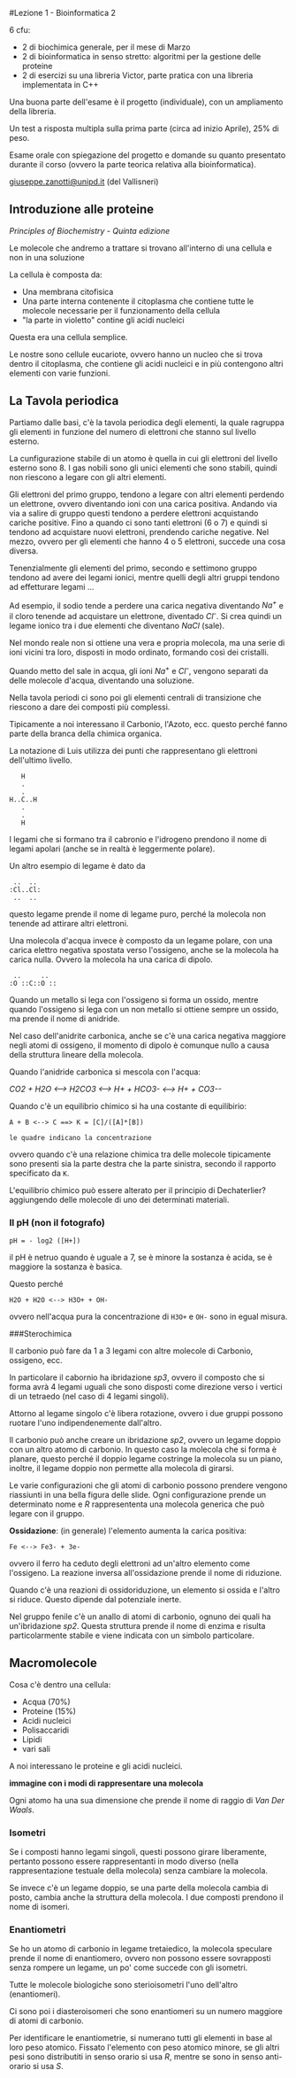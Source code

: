 #Lezione 1 - Bioinformatica 2

6 cfu:

- 2 di biochimica generale, per il mese di Marzo
- 2 di bioinformatica in senso stretto: algoritmi per la gestione delle proteine
- 2 di esercizi su una libreria Victor, parte pratica con una libreria implementata in C++

Una buona parte dell'esame è il progetto (individuale), con un ampliamento della libreria.

Un test a risposta multipla sulla prima parte (circa ad inizio Aprile), 25% di peso.

Esame orale con spiegazione del progetto e domande su quanto presentato durante il corso (ovvero la parte teorica relativa alla bioinformatica).

giuseppe.zanotti@unipd.it (del Vallisneri)

## Introduzione alle proteine

*Principles of Biochemistry - Quinta edizione*

Le molecole che andremo a trattare si trovano all'interno di una cellula e non in una soluzione

La cellula è composta da:

- Una membrana citofisica
- Una parte interna contenente il citoplasma che contiene tutte le molecole necessarie per il funzionamento della cellula
- "la parte in violetto" contine gli acidi nucleici

Questa era una cellula semplice.

Le nostre sono cellule eucariote, ovvero hanno un nucleo che si trova dentro il citoplasma, che contiene gli acidi nucleici e in più contengono altri elementi con varie funzioni.

## La Tavola periodica

Partiamo dalle basi, c'è la tavola periodica degli elementi, la quale ragruppa gli elementi in funzione del numero di elettroni che stanno sul livello esterno.

La cunfigurazione stabile di un atomo è quella in cui gli elettroni del livello esterno sono 8. I gas nobili sono gli unici elementi che sono stabili, quindi non riescono a legare con gli altri elementi.

Gli elettroni del primo gruppo, tendono a legare con altri elementi perdendo un elettrone, ovvero diventando ioni con una carica positiva. Andando via via a salire di gruppo questi tendono a perdere elettroni acquistando cariche positive. Fino a quando ci sono tanti elettroni (6 o 7) e quindi si tendono ad acquistare nuovi elettroni, prendendo cariche negative.
Nel mezzo, ovvero per gli elementi che hanno 4 o 5 elettroni, succede una cosa diversa.

Tenenzialmente gli elementi del primo, secondo e settimono gruppo tendono ad avere dei legami ionici, mentre quelli degli altri gruppi tendono ad effetturare legami ...

Ad esempio, il sodio tende a perdere una carica negativa diventando *Na<sup>+</sup>* e il cloro tenende ad acquistare un elettrone, diventado *Cl<sup>-</sup>*. Si crea quindi un legame ionico tra i due elementi che diventano *NaCl* (sale).

Nel mondo reale non si ottiene una vera e propria molecola, ma una serie di ioni vicini tra loro, disposti in modo ordinato, formando così dei cristalli.

Quando metto del sale in acqua, gli ioni *Na<sup>+</sup>* e *Cl<sup>-</sup>*, vengono separati da delle molecole d'acqua, diventando una soluzione.

Nella tavola periodi ci sono poi gli elementi centrali di transizione che riescono a dare dei composti più complessi.

Tipicamente a noi interessano il Carbonio, l'Azoto, ecc. questo perché fanno parte della branca della chimica organica.

La notazione di Luis utilizza dei punti che rappresentano gli elettroni dell'ultimo livello.

```
   H
   .
   .
H..C..H
   .
   .
   H
```

I legami che si formano tra il cabronio e l'idrogeno prendono il nome di legami apolari (anche se in realtà è leggermente polare).

Un altro esempio di legame è dato da 

```
 ..  ..
:Cl..Cl:
 ..  ..
```

questo legame prende il nome di legame puro, perché la molecola non tenende ad attirare altri elettroni.

Una molecola d'acqua invece è composto da un legame polare, con una carica elettro negativa spostata verso l'ossigeno, anche se la molecola ha carica nulla. Ovvero la molecola ha una carica di dipolo.

```
 ..     ..
:O ::C::O ::
```

Quando un metallo si lega con l'ossigeno si forma un ossido, mentre quando l'ossigeno si lega con un non metallo si ottiene sempre un ossido, ma prende il nome di anidride.

Nel caso dell'anidrite carbonica, anche se c'è una carica negativa maggiore negli atomi di ossigeno, il momento di dipolo è comunque nullo a causa della struttura lineare della molecola.

Quando l'anidride carbonica si mescola con l'acqua:

*CO2 + H2O <--> H2CO3 <--> H+ + HCO3- <--> H+ + CO3--*

Quando c'è un equilibrio chimico si ha una costante di equilibirio:

```
A + B <--> C ==> K = [C]/([A]*[B])

le quadre indicano la concentrazione
```

ovvero quando c'è una relazione chimica tra delle molecole tipicamente sono presenti sia la parte destra che la parte sinistra, secondo il rapporto specificato da `K`.

L'equilibrio chimico può essere alterato per il principio di Dechaterlier? aggiungendo delle molecole di uno dei determinati materiali.

### Il pH (non il fotografo)

```
pH = - log2 ([H+])
```

il pH è netruo quando è uguale a 7, se è minore la sostanza è acida, se è maggiore la sostanza è basica.

Questo perché

```
H2O + H2O <--> H3O+ + OH-
```

ovvero nell'acqua pura la concentrazione di `H3O+` e `OH-` sono in egual misura.

###Sterochimica

Il carbonio può fare da 1 a 3 legami con altre molecole di Carbonio, ossigeno, ecc.

In particolare il cabornio ha ibridazione *sp3*, ovvero il composto che si forma avrà 4 legami uguali che sono disposti come direzione verso i vertici di un tetraedo (nel caso di 4 legami singoli).

Attorno al legame singolo c'è libera rotazione, ovvero i due gruppi possono ruotare l'uno indipendenemente dall'altro.

Il carbonio può anche creare un ibridazione *sp2*, ovvero un legame doppio con un altro atomo di carbonio.
In questo caso la molecola che si forma è planare, questo perché il doppio legame costringe la molecola su un piano, inoltre, il legame doppio non permette alla molecola di girarsi.

Le varie configurazioni che gli atomi di carbonio possono prendere vengono riassiunti in una bella figura delle slide. Ogni configurazione prende un determinato nome e *R* rappresententa una molecola generica che può legare con il gruppo.

**Ossidazione**: (in generale) l'elemento aumenta la carica positiva:
```
Fe <--> Fe3- + 3e-
```
ovvero il ferro ha ceduto degli elettroni ad un'altro elemento come l'ossigeno.
La reazione inversa all'ossidazione prende il nome di riduzione.

Quando c'è una reazioni di ossidoriduzione, un elemento si ossida e l'altro si riduce. Questo dipende dal potenziale inerte.

Nel gruppo fenile c'è un anallo di atomi di carbonio, ognuno dei quali ha un'ibridazione *sp2*. Questa struttura prende il nome di enzima e risulta particolarmente stabile e viene indicata con un simbolo particolare.

## Macromolecole

Cosa c'è dentro una cellula:

- Acqua (70%)
- Proteine (15%)
- Acidi nucleici
- Polisaccaridi
- Lipidi
- vari sali

A noi interessano le proteine e gli acidi nucleici.

**immagine con i modi di rappresentare una molecola**

Ogni atomo ha una sua dimensione che prende il nome di raggio di *Van Der Waals*.

### Isometri

Se i composti hanno legami singoli, questi possono girare liberamente, pertanto possono essere rappresentanti in modo diverso (nella rappresentazione testuale della molecola) senza cambiare la molecola.

Se invece c'è un legame doppio, se una parte della molecola cambia di posto, cambia anche la struttura della molecola. I due composti prendono il nome di isomeri.

### Enantiometri

Se ho un atomo di carbonio in legame tretaiedico, la molecola speculare prende il nome di enantiomero, ovvero non possono essere sovrapposti senza rompere un legame, un po' come succede con gli isometri.

Tutte le molecole biologiche sono sterioisometri l'uno dell'altro (enantiomeri).

Ci sono poi i diasteroisomeri che sono enantiomeri su un numero maggiore di atomi di carbonio.

Per identificare le enantiometrie, si numerano tutti gli elementi in base al loro peso atomico. Fissato l'elemento con peso atomico minore, se gli altri pesi sono distributiti in senso orario si usa *R*, mentre se sono in senso anti-orario si usa *S*.




